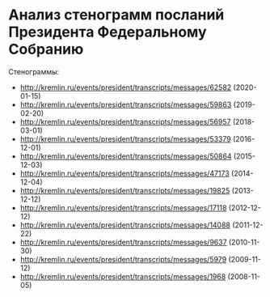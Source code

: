 # Анализ стенограмм посланий Президента Федеральному Собранию

Стенограммы:
- http://kremlin.ru/events/president/transcripts/messages/62582 (2020-01-15)
- http://kremlin.ru/events/president/transcripts/messages/59863 (2019-02-20)
- http://kremlin.ru/events/president/transcripts/messages/56957 (2018-03-01)
- http://kremlin.ru/events/president/transcripts/messages/53379 (2016-12-01)
- http://kremlin.ru/events/president/transcripts/messages/50864 (2015-12-03)
- http://kremlin.ru/events/president/transcripts/messages/47173 (2014-12-04)
- http://kremlin.ru/events/president/transcripts/messages/19825 (2013-12-12)
- http://kremlin.ru/events/president/transcripts/messages/17118 (2012-12-12)
- http://kremlin.ru/events/president/transcripts/messages/14088 (2011-12-22)
- http://kremlin.ru/events/president/transcripts/messages/9637 (2010-11-30)
- http://kremlin.ru/events/president/transcripts/messages/5979 (2009-11-12)
- http://kremlin.ru/events/president/transcripts/messages/1968 (2008-11-05)

